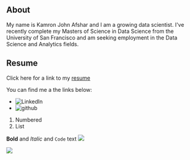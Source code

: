 ## About

My name is Kamron John Afshar and I am a growing data scientist. I've recently complete my Masters of Science in Data Science from the University of San Francisco and am seeking employment in the Data Science and Analytics fields.

## Resume

Click here for a link to my [resume](http://docs.google.com/document/d/1aUw-Ui0MzIUnfyqpYezpSOLHpyp3JgxuV7ZBIVrVvuA/edit?usp=sharing)

You can find me a the links below:
- ![LinkedIn](https://www.linkedin.com/in/kamron-afshar-b8108490/)
- ![github](https://github.com/kjafshar)

1. Numbered
2. List

**Bold** and _Italic_ and `Code` text
![](kjafshar_photo=100x20)

<img src="./Kamron Afshar (1)" style="display: block; margin: auto;" />

